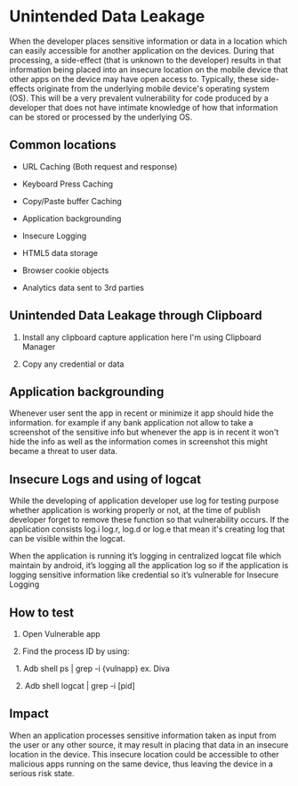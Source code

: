 # **Unintended Data Leakage** #

When the developer places sensitive information or data in a location which can easily accessible for another application on the devices. During that processing, a side-effect (that is unknown to the developer) results in that information being placed into an insecure location on the mobile device that other apps on the device may have open access to. Typically, these side-effects originate from the underlying mobile device's operating system (OS). This will be a very prevalent vulnerability for code produced by a developer that does not have intimate knowledge of how that information can be stored or processed by the underlying OS.

## **Common locations**

* URL Caching (Both request and response)

* Keyboard Press Caching

* Copy/Paste buffer Caching

* Application backgrounding

* Insecure Logging

* HTML5 data storage

* Browser cookie objects

* Analytics data sent to 3rd parties

## **Unintended Data Leakage through Clipboard**

1. Install any clipboard capture application here I'm using Clipboard Manager

2. Copy any credential or data

## **Application backgrounding**

Whenever user sent the app in recent or minimize it app should hide the information. for example if any bank application not allow to take a screenshot of the sensitive info but whenever the app is in recent it won't hide the info as well as the information comes in screenshot this might became a threat to user data.

## **Insecure Logs and using of logcat**

While the developing of application developer use log for testing purpose whether application is working properly or not, at the time of publish developer forget to remove these function so that vulnerability occurs. If the application consists log.i log.r, log.d or log.e that mean it's creating log that can be visible within the logcat.

When the application is running it’s logging in centralized logcat file which maintain by android, it’s logging all the application log so if the application is logging sensitive information like credential so it’s vulnerable for Insecure Logging

## **How to test**

1. Open Vulnerable app

2. Find the process ID by using:  

   1.&nbsp;Adb shell ps | grep -i {vulnapp} ex. Diva  

   2.&nbsp;Adb shell logcat | grep -i \[pid]

## **Impact**

When an application processes sensitive information taken as input from the user or any other source, it may result in placing that data in an insecure location in the device. This insecure location could be accessible to other malicious apps running on the same device, thus leaving the device in a serious risk state.